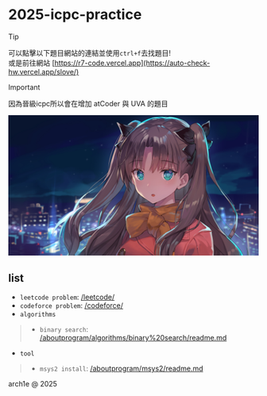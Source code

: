 # 2025-icpc-practice

>[!tip]
>可以點擊以下題目網站的連結並使用`ctrl+f`去找題目!<br>
>或是前往網站 [https://r7-code.vercel.app](https://auto-check-hw.vercel.app/slove/)

>[!important]
> 因為晉級icpc所以會在增加 atCoder 與 UVA 的題目


![](/image/homepage.jpg)

## list

- `leetcode problem`: [/leetcode/](/leetcode/)
- `codeforce problem`: [/codeforce/](/codeforce/)
- `algorithms`
>- `binary search`: [/aboutprogram/algorithms/binary%20search/readme.md](/aboutprogram/algorithms/binary%20search/readme.md)
- `tool` 
>- `msys2 install`: [/aboutprogram/msys2/readme.md](/aboutprogram/msys2/readme.md)


arch1e @ 2025
